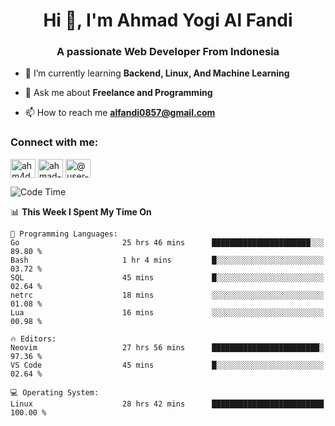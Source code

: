 <h1 align="center">Hi 👋, I'm Ahmad Yogi Al Fandi</h1>
<h3 align="center">A passionate Web Developer From Indonesia</h3>

- 🌱 I’m currently learning **Backend, Linux, And Machine Learning**

- 💬 Ask me about **Freelance and Programming**

- 📫 How to reach me **<alfandi0857@gmail.com>**

<h3 align="left">Connect with me:</h3>
<p align="left">
<a href="https://instagram.com/ahyalfan" target="blank"><img align="center" src="https://raw.githubusercontent.com/rahuldkjain/github-profile-readme-generator/master/src/images/icons/Social/instagram.svg" alt="ahm4d_alf" height="30" width="40" /></a>
  <a href="https://linkedin.com/in/ahmad-yogi-al-fandi" target="blank"><img align="center" src="https://raw.githubusercontent.com/rahuldkjain/github-profile-readme-generator/master/src/images/icons/Social/linked-in-alt.svg" alt="ahmad-yogi-al-fandi" height="30" width="40" /></a>
<a href="https://www.youtube.com/channel/UCLI1Dos-XvgatVk20PHrq2A" target="blank"><img align="center" src="https://raw.githubusercontent.com/rahuldkjain/github-profile-readme-generator/master/src/images/icons/Social/youtube.svg" alt="@user-et3bg8ny5g" height="30" width="40" /></a>
</p>

<!--START_SECTION:waka-->
![Code Time](http://img.shields.io/badge/Code%20Time-197%20hrs%2013%20mins-blue)

📊 **This Week I Spent My Time On** 

```text
💬 Programming Languages: 
Go                       25 hrs 46 mins      ██████████████████████░░░   89.80 % 
Bash                     1 hr 4 mins         █░░░░░░░░░░░░░░░░░░░░░░░░   03.72 % 
SQL                      45 mins             █░░░░░░░░░░░░░░░░░░░░░░░░   02.64 % 
netrc                    18 mins             ░░░░░░░░░░░░░░░░░░░░░░░░░   01.08 % 
Lua                      16 mins             ░░░░░░░░░░░░░░░░░░░░░░░░░   00.98 % 

🔥 Editors: 
Neovim                   27 hrs 56 mins      ████████████████████████░   97.36 % 
VS Code                  45 mins             █░░░░░░░░░░░░░░░░░░░░░░░░   02.64 % 

💻 Operating System: 
Linux                    28 hrs 42 mins      █████████████████████████   100.00 % 
```


<!--END_SECTION:waka-->
